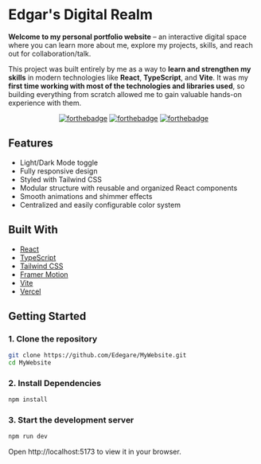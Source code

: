 # Edgar's Digital Realm

**Welcome to my personal portfolio website** – an interactive digital space where you can learn more about me, explore my projects, skills, and reach out for collaboration/talk.

This project was built entirely by me as a way to **learn and strengthen my skills** in modern technologies like **React**, **TypeScript**, and **Vite**.
It was my **first time working with most of the technologies and libraries used**, so building everything from scratch allowed me to gain valuable hands-on experience with them.

<center>

[![forthebadge](https://forthebadge.com/images/badges/built-with-love.svg)](https://forthebadge.com)
[![forthebadge](https://forthebadge.com/images/badges/made-with-react.svg)](https://forthebadge.com)
[![forthebadge](https://forthebadge.com/images/badges/made-with-typescript.svg)](https://forthebadge.com) 

</center>

## Features

- Light/Dark Mode toggle
- Fully responsive design
- Styled with Tailwind CSS
- Modular structure with reusable and organized React components
- Smooth animations and shimmer effects
- Centralized and easily configurable color system

## Built With

- [React](https://reactjs.org/)
- [TypeScript](https://www.typescriptlang.org/)
- [Tailwind CSS](https://tailwindcss.com/)
- [Framer Motion](https://www.framer.com/motion/)
- [Vite](https://vitejs.dev/)
- [Vercel](https://vercel.com/)

## Getting Started

### 1. Clone the repository

```bash
git clone https://github.com/Edegare/MyWebsite.git
cd MyWebsite
```

### 2. Install Dependencies

```bash
npm install
```

### 3. Start the development server

```bash
npm run dev
```

Open http://localhost:5173 to view it in your browser.



